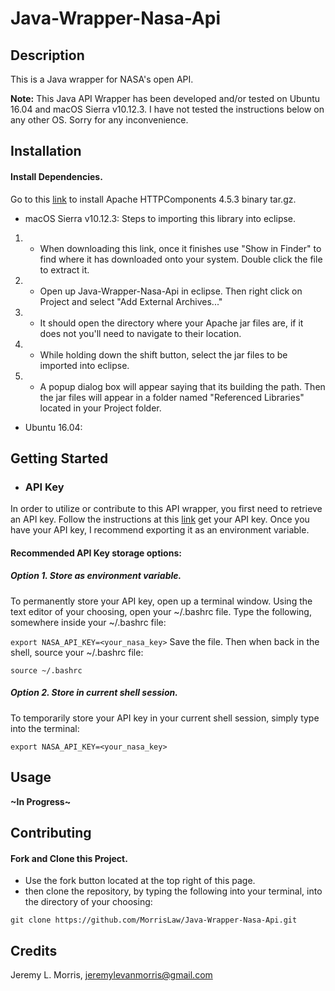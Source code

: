 # Java-Wrapper-Nasa-Api

## Description
This is a Java wrapper for NASA's open API. 

**Note:** This Java API Wrapper has been developed and/or tested on Ubuntu 16.04 and macOS Sierra v10.12.3. I have not tested the instructions below on any other OS. Sorry for any inconvenience. 

## Installation

#### Install Dependencies.
Go to this [link](http://apache.mirror.colo-serv.net//httpcomponents/httpclient/binary/httpcomponents-client-4.5.3-bin.tar.gz) to install Apache HTTPComponents 4.5.3 binary tar.gz.

* macOS Sierra v10.12.3: 
Steps to importing this library into eclipse.
1. - When downloading this link, once it finishes use "Show in Finder" to find where it has downloaded onto your system. Double click the file to extract it. 
2. - Open up Java-Wrapper-Nasa-Api in eclipse. Then right click on Project and select "Add External Archives..."
3. - It should open the directory where your Apache jar files are, if it does not you'll need to navigate to their location.
4. - While holding down the shift button, select the jar files to be imported into eclipse.
5. - A popup dialog box will appear saying that its building the path. Then the jar files will appear in a folder named "Referenced Libraries" located in your Project folder.

* Ubuntu 16.04:

## Getting Started 
* ### API Key
In order to utilize or contribute to this API wrapper, you first need to retrieve an API key. Follow the instructions at this [link](https://api.nasa.gov/index.html#apply-for-an-api-key) get your API key. Once you have your API key, I recommend exporting it as an environment variable.

#### Recommended API Key storage options:

##### Option 1. Store as environment variable.

To permanently store your API key, open up a terminal window. Using the text editor of your choosing, open your ~/.bashrc file. Type the following, somewhere inside your ~/.bashrc file:

```export NASA_API_KEY=<your_nasa_key>``` 
Save the file. Then when back in the shell, source your ~/.bashrc file:

```source ~/.bashrc```

##### Option 2. Store in current shell session.

To temporarily store your API key in your current shell session, simply type into the terminal:

```export NASA_API_KEY=<your_nasa_key>```

## Usage
**~In Progress~**

## Contributing
#### Fork and Clone this Project.
* Use the fork button located at the top right of this page.
* then clone the repository, by typing the following into your terminal, into the directory of your choosing:

```git clone https://github.com/MorrisLaw/Java-Wrapper-Nasa-Api.git```

## Credits
Jeremy L. Morris, jeremylevanmorris@gmail.com
